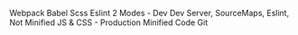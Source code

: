 Webpack
    Babel
    Scss
    Eslint
    2 Modes
      - Dev
        Dev Server, SourceMaps, Eslint, Not Minified JS & CSS
      - Production
        Minified Code
Git